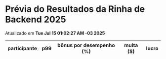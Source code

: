 # Prévia do Resultados da Rinha de Backend 2025
Atualizado em **Tue Jul 15 01:02:27 AM -03 2025**


| participante | p99 | bônus por desempenho (%) | multa ($) | lucro |
| -- | -- | -- | -- | -- |
